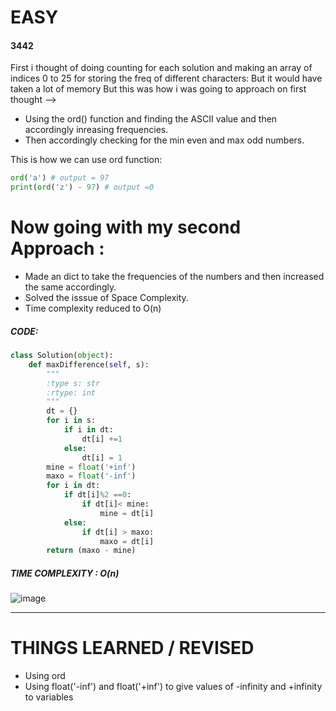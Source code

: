 # EASY 
#### 3442

First i thought of doing counting for each solution and making an array of indices 0 to 25 for storing the freq of different characters:
But it would have taken a lot of memory
But this was how i was going to approach on first thought -->
* Using the ord() function and finding the ASCII value and then accordingly inreasing frequencies.
* Then accordingly checking for the min even and max odd numbers.

This is how we can use ord function:
```python
ord('a') # output = 97
print(ord('z') - 97) # output =0
```

# Now going with my second Approach :
  * Made an dict to take the frequencies of the numbers and then increased the same accordingly.
  * Solved the isssue of Space Complexity.
  * Time complexity reduced to O(n)

##### CODE:
```python
class Solution(object):
    def maxDifference(self, s):
        """
        :type s: str
        :rtype: int
        """
        dt = {}
        for i in s:
            if i in dt:
                dt[i] +=1
            else:
                dt[i] = 1
        mine = float('+inf')
        maxo = float('-inf')
        for i in dt:
            if dt[i]%2 ==0:
                if dt[i]< mine:
                    mine = dt[i]
            else: 
                if dt[i] > maxo:
                    maxo = dt[i]
        return (maxo - mine)
```
##### TIME COMPLEXITY : O(n)
![image](https://github.com/user-attachments/assets/27f1db02-8db7-48d4-97f9-1565615f94de)

---

# THINGS LEARNED / REVISED
* Using ord
* Using float('-inf') and float('+inf') to give values of -infinity and +infinity to variables
